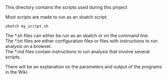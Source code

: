  This directory contains the scripts used during this project
 
 Most scripts are made to run as an sbatch script:
 ```
 sbatch my_script.sh
 ```
 The *.sh files can either be run as an sbatch or on the command line.  
 The *.txt files are either configuration files or files with instructions to run analysis on a browser.  
 The *.md files contain instructions to run analysis that involve several scripts.
 
 There will be an explanation on the parameters and output of the programs in the Wiki.
